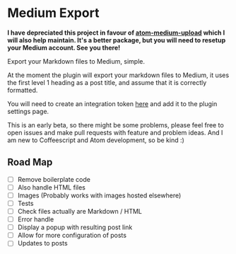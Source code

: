 # Medium Export

**I have depreciated this project in favour of [atom-medium-upload](https://github.com/ericadamski/atom-medium-upload) which I will also help maintain. It's a better package, but you will need to resetup your Medium account. See you there!**

Export your Markdown files to Medium, simple.

At the moment the plugin will export your markdown files to Medium, it uses the first level 1 heading as a post title, and assume that it is correctly formatted.

You will need to create an integration token [here](https://medium.com/me/settings) and add it to the plugin settings page.

This is an early beta, so there might be some problems, please feel free to open issues and make pull requests with feature and problem ideas. And I am new to Coffeescript and Atom development, so be kind :)

## Road Map

- [ ] Remove boilerplate code
- [ ] Also handle HTML files
- [ ] Images (Probably works with images hosted elsewhere)
- [ ] Tests
- [ ] Check files actually are Markdown / HTML
- [ ] Error handle
- [ ] Display a popup with resulting post link
- [ ] Allow for more configuration of posts
- [ ] Updates to posts
